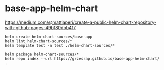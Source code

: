 # base-app-helm-chart

https://medium.com/@mattiaperi/create-a-public-helm-chart-repository-with-github-pages-49b180dbb417

```
helm create helm-chart-sources/base-app 
helm lint helm-chart-sources/*
helm template test -n test ./helm-chart-sources/*

helm package helm-chart-sources/*
helm repo index --url https://grzesrap.github.io/base-app-helm-chart/ .
```
